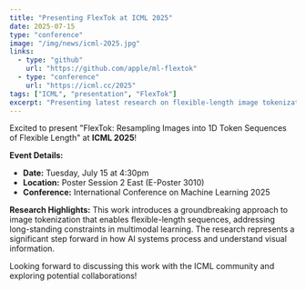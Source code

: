 ```yaml
---
title: "Presenting FlexTok at ICML 2025"
date: 2025-07-15
type: "conference"
image: "/img/news/icml-2025.jpg"
links:
  - type: "github"
    url: "https://github.com/apple/ml-flextok"
  - type: "conference"
    url: "https://icml.cc/2025"
tags: ["ICML", "presentation", "FlexTok"]
excerpt: "Presenting latest research on flexible-length image tokenization at the International Conference on Machine Learning."
---
```


Excited to present "FlexTok: Resampling Images into 1D Token Sequences of Flexible Length" at **ICML 2025**!

**Event Details:**
- **Date:** Tuesday, July 15 at 4:30pm
- **Location:** Poster Session 2 East (E-Poster 3010)
- **Conference:** International Conference on Machine Learning 2025

**Research Highlights:**
This work introduces a groundbreaking approach to image tokenization that enables flexible-length sequences, addressing long-standing constraints in multimodal learning. The research represents a significant step forward in how AI systems process and understand visual information.

Looking forward to discussing this work with the ICML community and exploring potential collaborations!